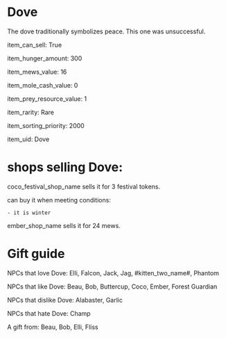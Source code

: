 # Dove

The dove traditionally symbolizes peace. This one was unsuccessful.

item_can_sell: True

item_hunger_amount: 300

item_mews_value: 16

item_mole_cash_value: 0

item_prey_resource_value: 1

item_rarity: Rare

item_sorting_priority: 2000

item_uid: Dove

# shops selling Dove:

coco_festival_shop_name sells it for 3 festival tokens.

  can buy it when meeting conditions: 

    - it is winter

ember_shop_name sells it for 24 mews.

# Gift guide

NPCs that love Dove: Elli, Falcon, Jack, Jag, #kitten_two_name#, Phantom

NPCs that like Dove: Beau, Bob, Buttercup, Coco, Ember, Forest Guardian

NPCs that dislike Dove: Alabaster, Garlic

NPCs that hate Dove: Champ

A gift from: Beau, Bob, Elli, Fliss